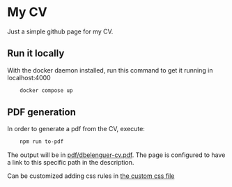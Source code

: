 # My CV

Just a simple github page for my CV.

## Run it locally

With the docker daemon installed, run this command to get it running in localhost:4000

```bash
    docker compose up
```

## PDF generation

In order to generate a pdf from the CV, execute:

```bash
    npm run to-pdf
```

The output will be in [pdf/dbelenguer-cv.pdf](pdf/dbelenguer-cv.pdf). The page is configured to have a link to this specific path in the description.

Can be customized adding css rules in [the custom css file](pdf/custom.css)
